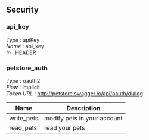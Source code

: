 
<a name="securityscheme"></a>
## Security

<a name="api_key"></a>
### api_key
*Type* : apiKey  
*Name* : api_key  
*In* : HEADER


<a name="petstore_auth"></a>
### petstore_auth
*Type* : oauth2  
*Flow* : implicit  
*Token URL* : http://petstore.swagger.io/api/oauth/dialog


|Name|Description|
|---|---|
|write_pets|modify pets in your account|
|read_pets|read your pets|



